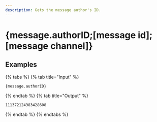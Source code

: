 ```yaml
---
description: Gets the message author's ID.
---
```

# {message.authorID;[message id];[message channel]}
## Examples
{% tabs %}
{% tab title="Input" %}
```text
{message.authorID}
```
{% endtab %}
{% tab title="Output" %}
```text
111372124383428608
```
{% endtab %}
{% endtabs %}